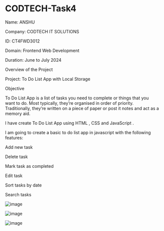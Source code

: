 # CODTECH-Task4

Name: ANSHU


Company: CODTECH IT SOLUTIONS


ID: CT4FWD3012


Domain: Frontend Web Development


Duration: June to July 2024




Overview of the Project

Project: To Do List App with Local Storage

Objective

To Do List App is a list of tasks you need to complete or things that you want to do. Most typically, they’re organised in order of priority. Traditionally, they’re written on a piece of paper or post it notes and act as a memory aid.

I have create To Do List App using HTML , CSS and JavaScript .


I am going to create a basic to do list app in javascript with the following features:

Add new task

Delete task

Mark task as completed

Edit task

Sort tasks by date

Search tasks

![image](https://github.com/user-attachments/assets/5a55b602-0ef2-453c-b3d4-ace692e92b4e)



![image](https://github.com/user-attachments/assets/28f25be5-30f6-47da-9041-8f6581d1cbfe)




![image](https://github.com/user-attachments/assets/ccdabe0a-4425-440e-a8f0-f79cfe450a5b)

